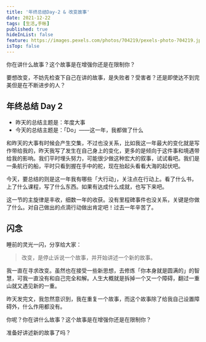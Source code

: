 ```yaml
---
title: '年终总结Day-2 & 改变故事'
date: 2021-12-22
tags: [生活,手帐]
published: true
hideInList: false
feature: https://images.pexels.com/photos/704219/pexels-photo-704219.jpeg
isTop: false
---
```

你在讲什么故事？这个故事是在增强你还是在限制你？

要想改变，不妨先检查下自己在讲的故事，是失败者？受害者？还是即使达不到完美但是在不断进步的人？

<!--more-->


## 年终总结 Day 2

- 昨天的总结主题是：年度大事
- 今天的总结主题是：「Do」——这一年，我都做了什么

和昨天的大事有时候会产生交集，不过也没关系，比如我这一年最大的变化就是写作带给我的，昨天我写了发生在自己身上的变化，更多的是倾向于这件事和境遇带给我的影响。我们平时埋头努力，可能很少做这种宏大的叙事，试试看吧。我们是一条航行的船，平时只看到握在手中的舵，现在抬起头看看大海的起伏吧。

今天，要总结的则是这一年我有哪些「大行动」，关注点在行动上。看了什么书，上了什么课程，写了什么东西。如果有达成什么成就，也写下来吧。

这一节的主旋律是丰收，细数一年的收获。没有里程碑事件也没关系，关键是你做了什么。对自己做出的点滴行动做出肯定吧！过去一年辛苦了。

## 闪念

睡前的灵光一闪，分享给大家：

> 改变，是停止诉说一个故事，并开始讲述一个新的故事。

我一直在寻求改变。虽然也在接受一些新思想，去修炼「你本身就是圆满的」的智慧，可我一直没有和自己完全和解。人生大概就是拆掉一个又一个障碍，翻过一重山就又遇见新的一重。

昨天发完文，我忽然意识到，我在重复一个故事，而这个故事除了给我自己设置障碍外，什么作用都没有。

你呢？你在讲什么故事？这个故事是在增强你还是在限制你？

准备好讲述新的故事了吗？